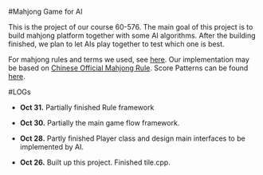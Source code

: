 #Mahjong Game for AI

This is the project of our course 60-576. The main goal of this project is to build mahjong platform together with some AI algorithms. After the building finished, we plan to let AIs play together to test which one is best.

For mahjong rules and terms we used, see [here](http://mahjong.wikidot.com/basic-rules). Our implementation may be based on [Chinese Official Mahjong Rule](http://mahjong.wikidot.com/rules:chinese-official-overview). Score Patterns can be found [here](http://mahjong.wikidot.com/rules:chinese-official-scoring).

#LOGs

* **Oct 31.** Partially finished Rule framework

* **Oct 30.** Partially the main game flow framework.

* **Oct 28.** Partly finished Player class and design main interfaces to be implemented by AI.

* **Oct 26.** Built up this project. Finished tile.cpp.
